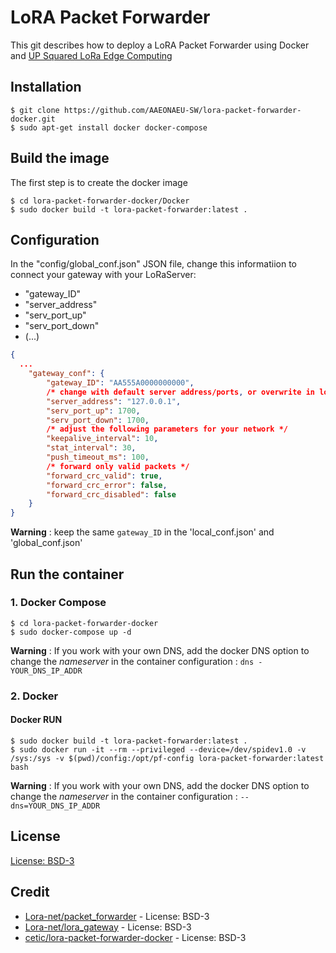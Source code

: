 # LoRA Packet Forwarder

This git describes how to deploy a LoRA Packet Forwarder using Docker and [UP Squared LoRa Edge Computing](https://up-shop.org/up-systems/292-up-squared-lora-edge-computing.html)

## Installation

```
$ git clone https://github.com/AAEONAEU-SW/lora-packet-forwarder-docker.git
$ sudo apt-get install docker docker-compose
```

## Build the image

The first step is to create the docker image
```
$ cd lora-packet-forwarder-docker/Docker
$ sudo docker build -t lora-packet-forwarder:latest .
```

## Configuration

In the "config/global_conf.json" JSON file, change this informatiion to connect your gateway with your LoRaServer:
- "gateway_ID"
- "server_address"
- "serv_port_up"
- "serv_port_down"
- (...)

```JSON
{
  ...
    "gateway_conf": {
        "gateway_ID": "AA555A0000000000",
        /* change with default server address/ports, or overwrite in local_conf.json */
        "server_address": "127.0.0.1",
        "serv_port_up": 1700,
        "serv_port_down": 1700,
        /* adjust the following parameters for your network */
        "keepalive_interval": 10,
        "stat_interval": 30,
        "push_timeout_ms": 100,
        /* forward only valid packets */
        "forward_crc_valid": true,
        "forward_crc_error": false,
        "forward_crc_disabled": false
    }
}
```

__Warning__ : keep the same `gateway_ID` in the 'local_conf.json' and 'global_conf.json'

## Run the container

### 1. Docker Compose

```
$ cd lora-packet-forwarder-docker
$ sudo docker-compose up -d
```
__Warning__ : If you work with your own DNS, add the docker DNS option to change the _nameserver_ in the container configuration : `dns - YOUR_DNS_IP_ADDR`

### 2. Docker

#### Docker RUN

```
$ sudo docker build -t lora-packet-forwarder:latest .
$ sudo docker run -it --rm --privileged --device=/dev/spidev1.0 -v /sys:/sys -v $(pwd)/config:/opt/pf-config lora-packet-forwarder:latest bash
```
__Warning__ : If you work with your own DNS, add the docker DNS option to change the _nameserver_ in the container configuration : `--dns=YOUR_DNS_IP_ADDR`

## License

[License: BSD-3](https://github.com/AAEONAEU-SW/lora-packet-forwarder-docker/blob/master/LICENSE)

## Credit

- [Lora-net/packet_forwarder](https://github.com/Lora-net/packet_forwarder) - License: BSD-3
- [Lora-net/lora_gateway](https://github.com/Lora-net/lora_gateway) - License: BSD-3
- [cetic/lora-packet-forwarder-docker](https://github.com/cetic/lora-packet-forwarder-docker) - License: BSD-3

